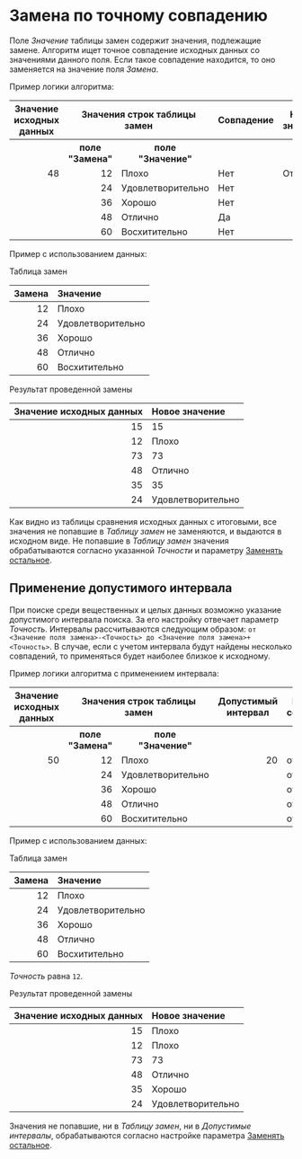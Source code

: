 # Замена по точному совпадению

Поле *Значение* таблицы замен содержит значения, подлежащие замене. Алгоритм ищет точное совпадение исходных данных со значениями данного поля. Если такое совпадение находится, то оно заменяется на значение поля *Замена*.

Пример логики алгоритма:

<table> 
<thead>
<tr><th>Значение исходных данных</th><th colspan="2">Значения строк таблицы замен</th><th>Совпадение</th><th>Новое значение</th></tr>
</thead>
<tbody>
<tr><td> </td><th>поле<br>"Замена"</th><th>поле<br>"Значение"</th><td> </td><td> </td></tr>
<tr><td rowspan="5" valign="top" align="right">48</td><td align="right">12</td><td align="left">Плохо</td><td>Нет</td><td rowspan="5" valign="top" align="left">Отлично</td></tr>
<tr><td align="right">24</td><td align="left">Удовлетворительно</td><td>Нет</td></tr>
<tr><td align="right">36</td><td align="left">Хорошо</td><td>Нет</td></tr>
<tr><td align="right">48</td><td align="left">Отлично</td><td>Да</td></tr>
<tr><td align="right">60</td><td align="left">Восхитительно</td><td>Нет</td></tr>
</tbody>
</table>

Пример с использованием данных:

Таблица замен

|Замена|Значение|
|-:|:-|
|12|Плохо|
|24|Удовлетворительно|
|36|Хорошо|
|48|Отлично|
|60|Восхитительно|

Результат проведенной замены

|Значение исходных данных|Новое значение|
|-:|:-|
|15|15|
|12|Плохо|
|73|73|
|48|Отлично|
|35|35|
|24|Удовлетворительно|

Как видно из таблицы сравнения исходных данных с итоговыми, все значения не попавшие в *Таблицу замен* не заменяются, и выдаются в исходном виде. Не попавшие в *Таблицу замен* значения обрабатываются согласно указанной *Точности* и параметру [Заменять остальное](./other-match.md).

## Применение допустимого интервала

При поиске среди вещественных и целых данных возможно указание допустимого интервала поиска. За его настройку отвечает параметр *Точность*. Интервалы рассчитываются следующим образом: `от <Значение поля замена>-<Точность> до <Значение поля замена>+<Точность>`. В случае, если с учетом интервала будут найдены несколько совпадений, то применяться будет наиболее близкое к исходному.

Пример логики алгоритма с применением интервала:

<table>
<thead>
<tr><th>Значение исходных данных</th><th colspan="2">Значения строк таблицы замен </th><th>Допустимый интервал</th><th>Интервал совпадения</th><th>Совпадение</th><th>Наиболее близкое к исходному</th><th>Новое значение</th></tr>
</thead>
<tbody>
<tr><th></th><th>поле<br>"Замена"</th><th>поле<br>"Значение"</th><th></th><th></th><th></th><th></th><th></th></tr>
<tr><td rowspan="5" valign="top" align="right">50</td><td align="right">12</td><td>Плохо</td><td rowspan="5" valign="top" align="right">20</td><td>от -8 до 32</td><td>Нет</td><td>Нет</td><td rowspan="5" valign="top" align="center">Отлично</td></tr>
<tr><td align="right">24</td><td>Удовлетворительно</td></td><td> от 4 до 44</td><td>Нет</td><td>Нет</td></tr>
<tr><td align="right">36</td><td>Хорошо</td></td><td>от 16 до 56</td><td>Да</td><td>Нет</td></tr>
<tr><td align="right">48</td><td>Отлично</td></td><td>от 28 до 68</td><td>Да</td><td>Да</td></tr>
<tr><td align="right">60</td><td>Восхитительно</td></td><td>от 40 до 80</td><td>Да</td><td>Нет</td></tr>
</tbody>
</table>

Пример с использованием данных:

Таблица замен

|Замена|Значение|
|-:|:-|
|12|Плохо|
|24|Удовлетворительно|
|36|Хорошо|
|48|Отлично|
|60|Восхитительно|

*Точность* равна `12`.

Результат проведенной замены

|Значение исходных данных|Новое значение|
|-:|:-|
|15|Плохо|
|12|Плохо|
|73|73|
|48|Отлично|
|35|Хорошо|
|24|Удовлетворительно|

Значения не попавшие, ни в *Таблицу замен*, ни в *Допустимые интервалы*, обрабатываются согласно настройке параметра [Заменять остальное](./other-match.md).